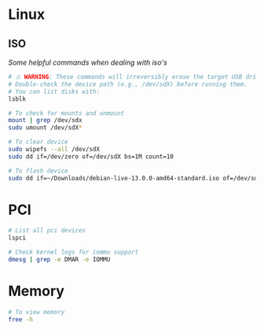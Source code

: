 # Linux
## ISO
*Some helpful commands when dealing with iso's*
```bash
# ⚠️ WARNING: These commands will irreversibly erase the target USB drive.
# Double-check the device path (e.g., /dev/sdX) before running them.
# You can list disks with:
lsblk

# To check for mounts and unmount
mount | grep /dev/sdx
sudo umount /dev/sdX*

# To clear device
sudo wipefs --all /dev/sdX
sudo dd if=/dev/zero of=/dev/sdX bs=1M count=10

# To flash device
sudo dd if=~/Downloads/debian-live-13.0.0-amd64-standard.iso of=/dev/sdX bs=4M status=progress oflag=sync
```

# PCI
```bash
# List all pci devices
lspci

# Check kernel logs for iommu support
dmesg | grep -e DMAR -e IOMMU
```

# Memory
```bash
# To view memory
free -h
```